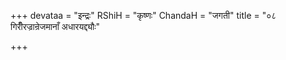 +++
devataa = "इन्द्रः"
RShiH = "कृष्णः"
ChandaH = "जगती"
title = "०८ गिरीँरज्रान्रेजमानाँ अधारयद्द्यौः"

+++
